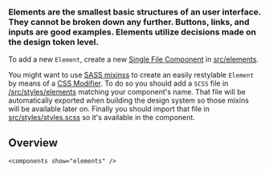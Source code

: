 ### Elements are the smallest basic structures of an user interface. They cannot be broken down any further. Buttons, links, and inputs are good examples. Elements utilize decisions made on the design token level.

To add a new <code>Element</code>, create a new [Single File Component](https://vuejs.org/v2/guide/single-file-components.html) in [src/elements](https://github.com/geoblink/design-system/blob/master/src/elements).

You might want to use [SASS mixinss](https://sass-lang.com/guide) to create an easily restylable `Element` by means of a [CSS Modifier](/#!/Customizing%20Components).
To do so you should add a `SCSS` file in [/src/styles/elements](https://github.com/geoblink/design-system/blob/master/src/styles/elements) matching your component's name.
That file will be automatically exported when building the design system so those mixins will be available later on.
Finally you should import that file in [src/styles/styles.scss](https://github.com/geoblink/design-system/blob/master/src/styles/styles.scss) so it's available in the component.

## Overview

```
<components show="elements" />
```
